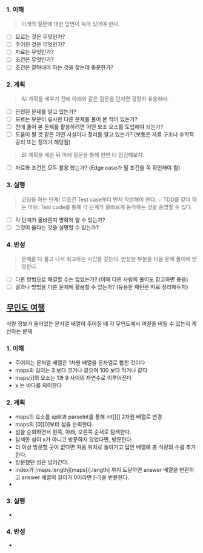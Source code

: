 ### 1. 이해
> 아래의 질문에 대한 답변이 녹아 있어야 한다.

- [ ] 모르는 것은 무엇인가?
- [ ] 주어진 것은 무엇인가?
- [ ] 자료는 무엇인가?
- [ ] 조건은 무엇인가?
- [ ] 조건은 알아내야 하는 것을 찾는데 충분한가?

### 2. 계획
> A) 계획을 세우기 전에 아래와 같은 질문을 던지면 굉장히 유용하다.

- [ ] 관련된 문제를 알고 있는가?
- [ ] 모르는 부분이 유사한 다른 문제를 풀어 본 적이 있는가?
- [ ] 전에 풀어 본 문제를 활용하려면 어떤 보조 요소를 도입해야 되는가?
- [ ] 도움이 될 것 같은 어떤 사실이나 정리를 알고 있는가? (보통은 자료 구조나 수학적 공리 또는 정의가 해당됨)

> B) 계획을 세운 뒤 아래 질문을 통해 한번 더 점검해보자.

- [ ] 자료와 조건은 모두 활용 했는가? (Edge case가 될 조건을 꼭 확인해야 함)

### 3. 실행
> 코딩을 하는 단계! 무조건 Test case부터 먼저 작성해야 한다.
💡 TDD를 같이 하는 이유: Test code를 통해 각 단계가 올바르게 동작하는 것을 증명할 수 있다.

- [ ] 각 단계가 올바른지 명확히 알 수 있는가?
- [ ] 그것이 옳다는 것을 설명할 수 있는가?

### 4. 반성
> 문제를 다 풀고 나서 회고하는 시간을 갖는다. 반성한 부분을 다음 문제 풀이에 반영한다.

- [ ] 다른 방법으로 해결할 수는 없었는가? (이때 다른 사람의 풀이도 참고하면 좋음)
- [ ] 결과나 방법을 다른 문제에 활용할 수 있는가? (유용한 패턴은 따로 정리해두자)

## [무인도 여행](https://school.programmers.co.kr/learn/courses/30/lessons/154540)
식량 정보가 들어있는 문자열 배열이 주어질 때 각 무인도에서 며칠을 버틸 수 있는지 계산하는 문제 

### 1. 이해
- 주어지는 문자열 배열은 1차원 배열을 문자열로 합친 것이다 
- maps의 길이는 3 보다 크거나 같으며 100 보다 작거나 같다
- maps[i]의 요소는 1과 9 사이의 자연수로 이루어진다
- x 는 바다를 의미한다

### 2. 계획
- maps의 요소를 split과 parseInt를 통해 int[][] 2차원 배열로 변경
- maps의 [0][0]부터 섬을 순회한다. 
- 섬을 순회하면서 왼쪽, 아래, 오른쪽 순서로 탐색한다. 
- 탐색한 섬이 x가 아니고 방문하지 않았다면, 방문한다. 
- 더 이상 방문할 곳이 없다면 처음 위치로 돌아가고 답안 배열에 총 식량의 수를 추가한다. 
- 방문했던 섬은 넘어간다. 
- index가 [maps.length][maps[i].length] 까지 도달하면 answer 배열을 반환하고 answer 배열의 길이가 0이라면 [-1]을 반환한다.
- 
### 3. 실행
- 

### 4. 반성
-
